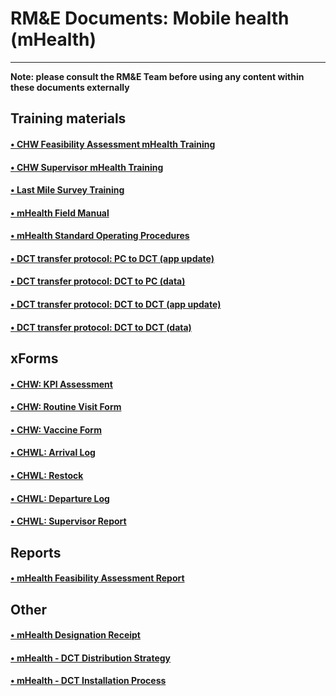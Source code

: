 RM&E Documents: Mobile health (mHealth)
======================================
**************************************

**Note: please consult the RM&E Team before using any content within these documents externally**

Training materials
------------------
#### [&bull; CHW Feasibility Assessment mHealth Training](https://drive.google.com/open?id=0B2wbmjD6KZKGc1hpOW51d2J2MDg&authuser=0)
#### [&bull; CHW Supervisor mHealth Training](https://drive.google.com/open?id=0B2wbmjD6KZKGVFB2RUxNeDFIanM&authuser=0)
#### [&bull; Last Mile Survey Training](https://drive.google.com/open?id=0B2wbmjD6KZKGck1EUGtFTnktemc&authuser=0)
#### [&bull; mHealth Field Manual](https://drive.google.com/open?id=0B2wbmjD6KZKGVFlKRWVfd2ZuZlU&authuser=0)
#### [&bull; mHealth Standard Operating Procedures](https://drive.google.com/open?id=0B2wbmjD6KZKGbG9OcDlZa2d2Y3M&authuser=0)
#### [&bull; DCT transfer protocol: PC to DCT (app update)](https://drive.google.com/open?id=0BwzcZZmQ5MkFaGxEMWZ4YzFEUFU)
#### [&bull; DCT transfer protocol: DCT to PC (data)](https://drive.google.com/open?id=0BwzcZZmQ5MkFaVc4bTg1MFBPekk)
#### [&bull; DCT transfer protocol: DCT to DCT (app update)](https://drive.google.com/open?id=0BwzcZZmQ5MkFSlY3OFVmQ2N0SlU)
#### [&bull; DCT transfer protocol: DCT to DCT (data)](https://drive.google.com/open?id=0BwzcZZmQ5MkFRTFqcFdKSU4zZVE)

xForms
------
#### [&bull; CHW: KPI Assessment](https://drive.google.com/open?id=0B2wbmjD6KZKGTWU4eWtBaTdXcWs&authuser=0)
#### [&bull; CHW: Routine Visit Form](https://drive.google.com/open?id=0B2wbmjD6KZKGOVNmSF9JSXZyajA&authuser=0)
#### [&bull; CHW: Vaccine Form](https://drive.google.com/open?id=0B2wbmjD6KZKGS0FOZGNsXzVtYlk&authuser=0)
#### [&bull; CHWL: Arrival Log](https://drive.google.com/open?id=0B2wbmjD6KZKGQnphVHdWZjZYY3M&authuser=0)
#### [&bull; CHWL: Restock](https://drive.google.com/open?id=0B2wbmjD6KZKGMkRZdTEwOTFoUUE&authuser=0)
#### [&bull; CHWL: Departure Log](https://drive.google.com/open?id=0B2wbmjD6KZKGWGY3Ujc2Qi00TVE&authuser=0)
#### [&bull; CHWL: Supervisor Report](https://drive.google.com/open?id=0B2wbmjD6KZKGblJQUUdfM244dW8&authuser=0)

Reports
-------
#### [&bull; mHealth Feasibility Assessment Report](https://drive.google.com/open?id=0B2wbmjD6KZKGZUpOYTF6NmtWQzQ)

Other
-----
#### [&bull; mHealth Designation Receipt](https://drive.google.com/open?id=0B2wbmjD6KZKGUTNOSktlWm13ZVE)
#### [&bull; mHealth - DCT Distribution Strategy](https://drive.google.com/open?id=0B2wbmjD6KZKGZ0xkdFBDbGg0X1E)
#### [&bull; mHealth - DCT Installation Process](https://drive.google.com/open?id=0B2wbmjD6KZKGU2xuS3FoZ0NsQ3M)
